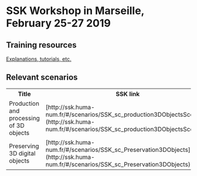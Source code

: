# SSK Workshop in Marseille, February 25-27 2019

## Training resources

[Explanations, tutorials, etc.](../)

## Relevant scenarios

<table>
  <tr>
    <th>Title</th>
    <th>SSK link</th>
    <th>Source (specific workshop copy)</th>
  </tr>
  <tr>
    <td>Production and processing of 3D objects</td>
    <td>[http://ssk.huma-num.fr/#/scenarios/SSK_sc_production3DObjectsScenario](http://ssk.huma-num.fr/#/scenarios/SSK_sc_production3DObjectsScenario)</td>
    <td>[https://github.com/ParthenosWP4/Workshops/tree/master/Marseille19/3DObjectsProduction](https://github.com/ParthenosWP4/Workshops/tree/master/Marseille19/3DObjectsProduction)</td>
  </tr>
  <tr>
    <td>Preserving 3D digital objects </td>
    <td>[http://ssk.huma-num.fr/#/scenarios/SSK_sc_Preservation3DObjects](http://ssk.huma-num.fr/#/scenarios/SSK_sc_Preservation3DObjects)</td>
    <td>[https://github.com/ParthenosWP4/Workshops/tree/master/Marseille19/3DObjectsPreserving](https://github.com/ParthenosWP4/Workshops/tree/master/Marseille19/3DObjectsPreserving)</td>
  </tr>
  </table>
